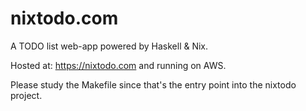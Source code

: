 nixtodo.com
===========

A TODO list web-app powered by Haskell & Nix.

Hosted at: https://nixtodo.com and running on AWS.

Please study the Makefile since that's the entry point into the
nixtodo project.
